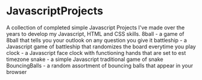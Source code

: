 # JavascriptProjects
A collection of completed simple Javascript Projects I've made over the years to develop my Javascript, HTML and CSS skills.
8ball - a game of 8ball that tells you your outlook on any question you give it
battleship - a Javascript game of battleship that randomizes the board everytime you play 
clock - a Javascript face clock with functioning hands that are set to est timezone
snake - a simple Javascript traditional game of snake
BouncingBalls -  a random assortment of bouncing balls that appear in your browser 

